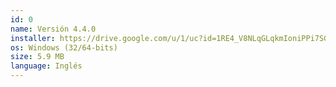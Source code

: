 ```yaml
---
id: 0
name: Versión 4.4.0
installer: https://drive.google.com/u/1/uc?id=1RE4_V8NLqGLqkmIoniPPi7SG7FhD9jNI&export=download
os: Windows (32/64-bits)
size: 5.9 MB
language: Inglés
---
```

